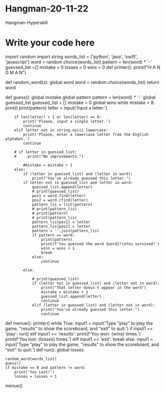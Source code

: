 # Hangman-20-11-22
Hangman-Hyperskill

# Write your code here
import random
import string
words_list = ['python', 'java', 'swift', 'javascript']
word = random.choice(words_list)
pattern = len(word) * '-'
guessed_list =[]
mistake = 0
losses = 0
wins = 0
def printer():
    print(f"H A N G M A N")

def random_word(x):
    global word
    word = random.choice(words_list)
    return word

def guess():
    global mistake
    global pattern
    pattern = len(word) * '-'
    global guessed_list
    guessed_list = []
    mistake = 0
    global wins
    while mistake < 8:
        print()
        print(pattern)
        letter = input('Input a letter:')

        if len(letter) > 1 or len(letter) == 0:
            print('Please, input a single letter.')
            continue
        elif letter not in string.ascii_lowercase:
            print('Please, enter a lowercase letter from the English alphabet.')
            continue

        # if letter in guessed_list:
        #     print("No improvements.")

            #mistake = mistake + 1
        else:
            if (letter in guessed_list) and (letter in word):
                print("You've already guessed this letter.")
            if letter not in guessed_list and letter in word:
                guessed_list.append(letter)
                # print(guessed_list)
                pos1 = word.find(letter)
                pos2 = word.rfind(letter)
                pattern_lis = list(pattern)
                # print(pattern_lis)
                # print(pattern)
                # print(pattern_lis)
                pattern_lis[pos1] = letter
                pattern_lis[pos2] = letter
                pattern = ''.join(pattern_lis)
                if pattern == word:
                    print(pattern)
                    print(f'You guessed the word {word}!\nYou survived!')
                    wins = wins + 1
                    break
                else:
                    continue

            else:

                # print(guessed_list)
                if (letter not in guessed_list) and (letter not in word):
                    print("That letter doesn't appear in the word")
                    mistake = mistake + 1
                    guessed_list.append(letter)
                    continue
                elif (letter in guessed_list) and (letter not in word):
                    print("You've already guessed this letter.")
                    continue
def menue():
    printer()
    while True:
        input1 = input('Type "play" to play the game, "results" to show the scoreboard, and "exit" to quit:')
        if input1 == 'play':
            run()
        elif input1 == 'results':
            print(f'You won: {wins} times.')
            print(f'You lost: {losses} times.')
        elif input1 == 'exit':
            break
        else:
            input1 = input('Type "play" to play the game, "results" to show the scoreboard, and "exit" to quit:')
def run():
    global losses

    random_word(words_list)
    guess()
    if mistake == 8 and pattern != word:
        print('You Lost!')
        losses = losses + 1
menue()
